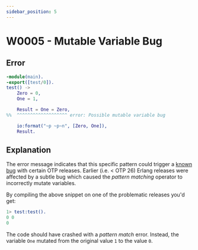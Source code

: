 ```yaml
---
sidebar_position: 5
---
```


# W0005 - Mutable Variable Bug

## Error

```erlang
-module(main).
-export([test/0]).
test() ->
    Zero = 0,
    One = 1,

    Result = One = Zero,
%%  ^^^^^^^^^^^^^^^^^^^ error: Possible mutable variable bug

    io:format("~p ~p~n", [Zero, One]),
    Result.
```

## Explanation

The error message indicates that this specific pattern could trigger a [known bug](https://github.com/erlang/otp/issues/6873) with certain OTP releases. Earlier (i.e. < OTP 26) Erlang releases were affected by a subtle bug which caused the _pattern matching_ operator to incorrectly mutate variables.

By compiling the above snippet on one of the problematic releases you'd get:

```erlang
1> test:test().
0 0
0
```

The code should have crashed with a _pattern match_ error. Instead, the variable `One` mutated from the original value `1` to the value `0`.

